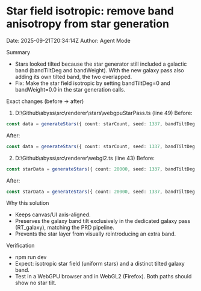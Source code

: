 # Star field isotropic: remove band anisotropy from star generation

Date: 2025-09-21T20:34:14Z
Author: Agent Mode

Summary
- Stars looked tilted because the star generator still included a galactic band (bandTiltDeg and bandWeight). With the new galaxy pass also adding its own tilted band, the two overlapped.
- Fix: Make the star field isotropic by setting bandTiltDeg=0 and bandWeight=0.0 in the star generation calls.

Exact changes (before → after)

1) D:\Github\abyss\src\renderer\stars\webgpuStarPass.ts (line 49)
Before:
```ts path=D:\Github\abyss\src\renderer\stars\webgpuStarPass.ts start=49
const data = generateStars({ count: starCount, seed: 1337, bandTiltDeg: 0, bandSigma: 0.25, bandWeight: 0.7 });
```
After:
```ts path=null start=null
const data = generateStars({ count: starCount, seed: 1337, bandTiltDeg: 0, bandSigma: 0.25, bandWeight: 0.0 });
```

2) D:\Github\abyss\src\renderer\webgl2.ts (line 43)
Before:
```ts path=D:\Github\abyss\src\renderer\webgl2.ts start=43
const starData = generateStars({ count: 20000, seed: 1337, bandTiltDeg: 12, bandSigma: 0.25, bandWeight: 0.7 });
```
After:
```ts path=D:\Github\abyss\src\renderer\webgl2.ts start=43
const starData = generateStars({ count: 20000, seed: 1337, bandTiltDeg: 0, bandSigma: 0.25, bandWeight: 0.0 });
```

Why this solution
- Keeps canvas/UI axis-aligned.
- Preserves the galaxy band tilt exclusively in the dedicated galaxy pass (RT_galaxy), matching the PRD pipeline.
- Prevents the star layer from visually reintroducing an extra band.

Verification
- npm run dev
- Expect: isotropic star field (uniform stars) and a distinct tilted galaxy band.
- Test in a WebGPU browser and in WebGL2 (Firefox). Both paths should show no star tilt.
